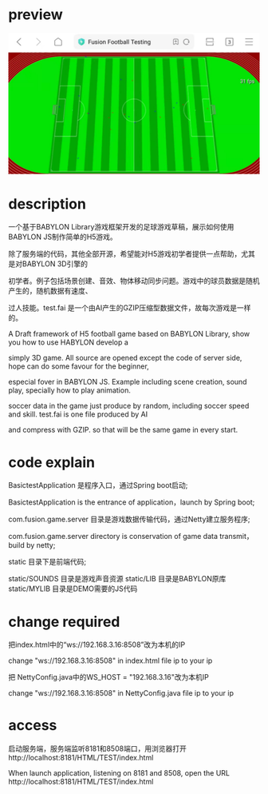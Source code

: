 # preview


<img src="https://raw.githubusercontent.com/Jazping/virgin/main/static/ASSETS/IMAGE/20210309185523.jpg" width="1024px" alt="image load fail"/>

# description

一个基于BABYLON Library游戏框架开发的足球游戏草稿，展示如何使用BABYLON JS制作简单的H5游戏。

除了服务端的代码，其他全部开源，希望能对H5游戏初学者提供一点帮助，尤其是对BABYLON 3D引擎的

初学者。例子包括场景创建、音效、物体移动同步问题。游戏中的球员数据是随机产生的，随机数据有速度、

过人技能。test.fai 是一个由AI产生的GZIP压缩型数据文件，故每次游戏是一样的。


A Draft framework of H5 football game based on BABYLON Library, show you how to use HABYLON develop a

simply 3D game. All source are opened except the code of server side, hope can do some favour for the beginner, 

especial fover in BABYLON JS. Example including scene creation, sound play, specially how to play animation.

soccer data in the game just produce by random, including soccer speed and skill. test.fai is one file produced by AI

and compress with GZIP. so that will be the same game in every start.

# code explain

BasictestApplication 是程序入口，通过Spring boot启动;

BasictestApplication is the entrance of application，launch by Spring boot;

com.fusion.game.server 目录是游戏数据传输代码，通过Netty建立服务程序;

com.fusion.game.server directory is conservation of game data transmit，build by netty;


static 目录下是前端代码;

static/SOUNDS 目录是游戏声音资源
static/LIB 目录是BABYLON原库
static/MYLIB 目录是DEMO需要的JS代码

# change required

把index.html中的“ws://192.168.3.16:8508”改为本机的IP

change "ws://192.168.3.16:8508" in index.html file ip to your ip

把 NettyConfig.java中的WS_HOST = "192.168.3.16"改为本机IP

change "ws://192.168.3.16:8508" in NettyConfig.java file ip to your ip


# access

启动服务端，服务端监听8181和8508端口，用浏览器打开
http://localhost:8181/HTML/TEST/index.html

When launch application, listening on 8181 and 8508, open the URL
http://localhost:8181/HTML/TEST/index.html

